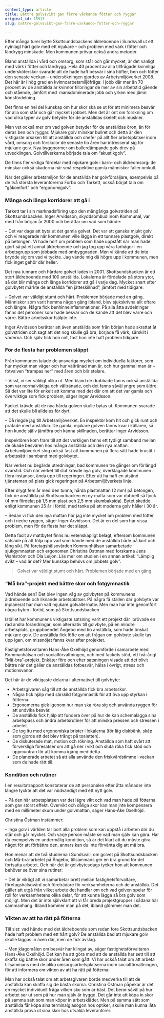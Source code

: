 ```yaml
---
content_type: article
title: Bättre golvsvikt gav färre värkande fötter och ryggar
original_id: 15913
slug: battre-golvsvikt-gav-farre-varkande-fotter-och-ryggar

---
```


Efter många turer bytte Skottsundsbackens äldreboende i Sundsvall ut ett nyinlagt hårt golv med ett mjukare – och problem med värk i fötter och ländrygg minskade. Men kommunen prövar också andra metoder.

Bland anställda i vård och omsorg, som står och går mycket, är det vanligt med värk i fötter och ländrygg. Hela 40 procent av alla tillfrågade kvinnliga undersköterskor svarade att de hade haft besvär i sina höfter, ben och fötter den senaste veckan – undersökningen gjordes av Arbetsmiljöverket 2008. Det här är i hög grad en kvinnoarbetsmiljöfråga: I jobb där mer än 70 procent av de anställda är kvinnor tillbringar de mer av sin arbetstid gående och stående, jämfört med  mansdominerade jobb och yrken med jämn könsfördelning.

Det finns en hel del kunskap om hur skor ska se ut för att minimera besvär för alla som står och går mycket i jobbet. Men det är ont om forskning om vad olika typer av golv betyder för de anställdas skelett och muskler.

Man vet också mer om vad golven betyder för de anställdas öron, än för deras ben och ryggar. Mjukare golv minskar bullret och detta är den viktigaste orsaken till att anställda och chefer på allt fler arbetsplatser inom vård, omsorg och förskolor de senaste tio åren har intresserat sig för mjukare golv. Nya byggnormer om bullerdämpande golv drev på utvecklingen. Golvtillverkarna började tala om “akustikgolv”.

De finns fler viktiga fördelar med mjukare golv i barn- och äldreomsorg: de minskar också skadorna när små respektive gamla människor faller omkull.

När det gäller arbetsmiljön för de anställda har golvförsäljare, exempelvis på de två största leverantörerna Forbo och Tarkett, också börjat tala om “gåkomfort” och “ergonomigolv”.

### Många och långa korridorer att gå i

Tarkett tar i sin marknadsföring upp den mångåriga golvstriden på Skottsundsbacken. Inger Arvidsson, skyddsombud inom Kommunal, var med från början år 2000 och berättar om vad som hände:

– Det var dags att byta ut det gamla golvet. Det var ett ganska mjukt golv och vi reagerade när kommunen ville lägga in ett tunnare plastgolv, direkt på betongen. Vi hade hört om problem som hade uppstått när man hade gjort så på ett annat äldreboende och jag tog upp våra farhågor i en arbetsgrupp som jobbade med ombyggnaden. Men vi kände att de inte brydde sig om vad vi tyckte. Jag vände mig då högre upp i kommunen, men fick inget gehör där heller.

Det nya tunnare och hårdare golvet lades in 2001. Skottsundsbacken är ett stort äldreboende med 100 anställda. Lokalerna är fördelade på stora ytor, så det blir många och långa korridorer att gå i varje dag. Mycket snart efter golvbytet märkte de anställda “en jätteskillnad”, jämfört med tidigare:

– Golvet var väldigt stumt och hårt. Problemen började med en gång. Människor som varit hemma någon gång ibland, blev sjukskrivna allt oftare och längre. Några fick benhinneinflammationer. På alla åtta avdelningar fanns det personer som hade besvär och de kände att det blev värre och värre. Bättre arbetsskor hjälpte inte.

Inger Arvidsson berättar att även anställda som från början hade skrattat åt golvstriden och sagt att det nog skulle gå bra, började få värk, särskilt i vaderna. Och själv fick hon ont, fast hon inte haft problem tidigare.

### För de flesta har problemen släppt

Från kommunen talade de ansvariga mycket om individuella faktorer, som hur mycket man väger och hur vältränad man är, och hur gammal man är – fotvalven “trampas ner” med åren och blir stelare.

– Visst, vi ser väldigt olika ut. Men bland de drabbade fanns också anställda som var normalviktiga och vältränade, och det fanns såväl yngre som äldre. Så det var lite för enkelt att komma med det där om att det var gamla och överviktiga som fick problem, säger Inger Arvidsson.

Facket krävde att de nya hårda golven skulle bytas ut. Kommunen svarade att det skulle bli alldeles för dyrt.

– Då ringde jag till Arbetsmiljöverket. En inspektör kom hit och gick runt och pratade med anställda. De gamla, mjukare golven fanns kvar i källaren, så hon kunde själv jämföra och känna skillnaden, berättar Inger Arvidsson.

Inspektören kom fram till att det verkligen fanns ett tydligt samband mellan de ökade besvären hos många anställda och den nya mattan. Arbetsmiljöverket slog också fast att kommunen på flera sätt hade brustit i arbetssätt i samband med golvbytet.

När verket nu begärde utredningar, bad kommunen tre gånger om förlängd svarstid. Och när verket till slut krävde nya golv, överklagade kommunen i flera instanser, ända upp till regeringen. Efter att ha haft en utsänd tjänsteman på plats gick regeringen på Arbetsmiljöverkets linje.

Efter drygt fem år med den tunna, hårda plastmattan (2 mm) på betongen, fick de anställda på Skottsundbacken en ny matta som var dubbelt så tjock (4 mm fördelat på 1,5 mm plast och 2,5 mm skumbaksida). Bytet skedde enligt kommunen 25 år i förtid, med tanke på att moderna golv håller i 30 år.

– Sedan vi fick den nya mattan hör jag inte mycket om problem med fötter och i nedre ryggen, säger Inger Arvidsson. Det är en del som har vissa problem, men för de flesta har det släppt.

Detta facit av mattbytet finns nu vetenskapligt belagt, eftersom kommunen satsade på att följa upp vad som hände med de anställda både på kort och lång sikt. På företagshälsovården Kommunhälsan samarbetade sjukgymnasten och ergonomen Christina Östman med forskarna Jens Wahlström och Ola Leijon. Läs mer om studien i en annan artikel: “Lämplig svikt – vad är det? Mer kunskap behövs om jobbets golv”.

> Golvet var väldigt stumt och hårt. Problemen började med en gång

### “Må bra”-projekt med bättre skor och fotgymnastik

Vad hände sen? Det blev ingen våg av golvbyten på kommunens äldreboende och liknande arbetsplatser. På några få ställen där golvbyte var inplanerat har man valt mjukare golvalternativ. Men man har inte genomfört några byten i förtid, som på Skottsundsbacken.

Istället har kommunens viktigaste satsning varit ett projekt där  prövade en rad andra förändringar, som alternativ till golvbyte, på en mindre arbetsplats, gruppboendet Ängebo med tio anställda, som hade önskat mjukare golv. De anställda fick löfte om att frågan om golvbyte skulle tas upp igen, om missnöjet fanns kvar efter projektet.

Fastighetsförvaltaren Hans-Åke Oxelhöjd genomförde i samarbete med Kommunhälsan och socialförvaltningen, och med fackets stöd, ett två-årigt “Må-bra”-projekt. Enkäter före och efter satsningen visade att det blivit bättre när det gäller de anställdas fotbesvär, hälsa i övrigt, stress och motionsvanor.

Det här är de viktigaste delarna i alternativet till golvbyte:

*   Arbetsgivaren såg till att de anställda fick bra arbetsskor.
*   Några fick hjälp med särskild fotgymnastik för att öva upp styrkan i fötterna.
*   Ergonomerna gick igenom hur man ska röra sig och använda ryggen för att undvika besvär.
*   De anställda fick hjälp att fundera över på hur de kan schemalägga sina arbetspass och ändra arbetsrutiner för att minska pressen och stressen i arbetet.
*   De tog itu med ergonomiska brister i lokalerna (för låg diskbänk, skåp som gjorde att det blev trångt på toaletten).
*   De diskuterade mat, motion och rökning. Anställda som haft svårt att förverkliga föresatser om att gå ner i vikt och sluta röka fick stöd och uppmuntran för att komma igång med detta.
*   De planerade arbetet så att alla använde den friskvårdstimme i veckan som de hade rätt till.

### Kondition och rutiner

I en resultatrapport konstaterar de att personalen efter åtta månader inte längre tyckte att det var nödvändigt med ett nytt golv.

– På den här arbetsplatsen var det lägre vikt och vad man hade på fötterna som gav störst effekt. Övervikt och dåliga skor kan man inte kompensera med en millimeter skum under golvmattan, säger Hans-Åke Oxelhöjd.

Christina Östman instämmer:

– Inga golv i världen tar bort alla problem som kan uppstå i arbeten där du står och går mycket. Och varje person måste se vad man själv kan göra. Har du exempelvis en undermålig kondition, så är det klart att du måste göra något för att förbättra den, annars kan du inte förvänta dig att må bra.

Hon menar att de två studierna i Sundsvall, om golvet på Skottsundsbacken och Må-bra-arbetet på Ängebo, tillsammans ger en bra grund för det fortsatta arbetet. Och när det är golvbytesdags tycker hon att kommunen behöver se över sina rutiner:

– Det är viktigt att vi samarbetar brett mellan fastighetsförvaltare, företagshälsovård och företrädare för verksamheterna och de anställda. Det gäller att utgå från vilket arbete det handlar om och vad golven spelar för roll för verksamhetens olika delar, för att kunna lägga så bra golv som möjligt. Men det är inte självklart att vi får breda projektgrupper i sådana här sammanhang. Ibland kommer man på det, ibland glömmer man det.

### Vikten av att ha rätt på fötterna

Till sist: vad hände med det äldreboende som redan före Skottsundsbacken hade haft problem med ett hårt golv? De anställda bad att mjukare golv skulle läggas in även där, men de fick avslag.

– Men klagomålen om besvär har klingat av, säger fastighetsförvaltaren Hans-Åke Oxelhöjd. Det kan ha att göra med att de anställda har sett till att skaffa sig bättre skor under åren som gått. Vi har också talat om att arbeta tillsammans med de olika omsorgsarbetsplatserna inom socialförvaltningen, för att informera om vikten av att ha rätt på fötterna.

Man har också talat om att arbetsgivaren borde medverka till att de anställda kan skaffa sig de bästa skorna. Christina Östman påpekar är det en mycket individuell fråga vilken sko som är bäst. Det beror såväl på hur arbetet ser ut som på hur man själv är byggd. Det går inte att köpa in skor på samma sätt som man köper in arbetskläder. Men på samma sätt som anställda får köpa sina terminalglasögon hos optiker, skulle man kunna låta anställda prova ut sina skor hos utvalda leverantörer.

